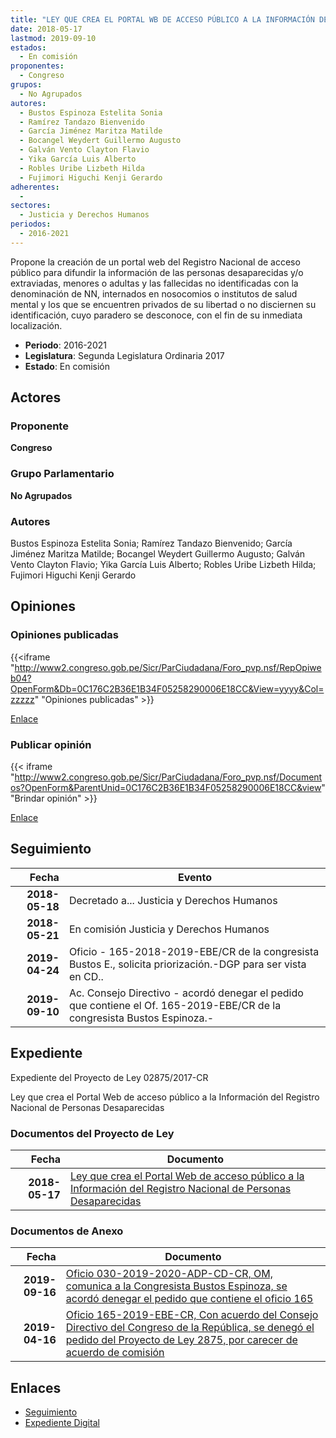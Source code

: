 ```yaml
---
title: "LEY QUE CREA EL PORTAL WB DE ACCESO PÚBLICO A LA INFORMACIÓN DEL REGISTRO NACIONAL DE PERSONAS DESAPARECIDAS"
date: 2018-05-17
lastmod: 2019-09-10
estados: 
  - En comisión
proponentes: 
  - Congreso
grupos: 
  - No Agrupados
autores: 
  - Bustos Espinoza Estelita Sonia
  - Ramírez Tandazo Bienvenido
  - García Jiménez Maritza Matilde
  - Bocangel Weydert Guillermo Augusto
  - Galván Vento Clayton Flavio
  - Yika García Luis Alberto
  - Robles Uribe Lizbeth Hilda
  - Fujimori Higuchi Kenji Gerardo
adherentes: 
  - 
sectores: 
  - Justicia y Derechos Humanos
periodos: 
  - 2016-2021
---
```


Propone la creación de un portal web del Registro Nacional de acceso público para difundir la información de las personas desaparecidas y/o extraviadas, menores o adultas y las fallecidas no identificadas con la denominación de NN, internados en nosocomios o institutos de salud mental y los que se encuentren privados de su libertad o no disciernen su identificación, cuyo paradero se desconoce, con el fin de su inmediata localización.

- **Periodo**: 2016-2021
- **Legislatura**: Segunda Legislatura Ordinaria 2017
- **Estado**: En comisión

## Actores

### Proponente

**Congreso**

### Grupo Parlamentario

**No Agrupados**

### Autores

Bustos Espinoza Estelita Sonia; Ramírez Tandazo Bienvenido; García Jiménez Maritza Matilde; Bocangel Weydert Guillermo Augusto; Galván Vento Clayton Flavio; Yika García Luis Alberto; Robles Uribe Lizbeth Hilda; Fujimori Higuchi Kenji Gerardo


## Opiniones

### Opiniones publicadas

{{<iframe "http://www2.congreso.gob.pe/Sicr/ParCiudadana/Foro_pvp.nsf/RepOpiweb04?OpenForm&Db=0C176C2B36E1B34F05258290006E18CC&View=yyyy&Col=zzzzz" "Opiniones publicadas" >}}

[Enlace](http://www2.congreso.gob.pe/Sicr/ParCiudadana/Foro_pvp.nsf/RepOpiweb04?OpenForm&Db=0C176C2B36E1B34F05258290006E18CC&View=yyyy&Col=zzzzz)
### Publicar opinión

{{< iframe "http://www2.congreso.gob.pe/Sicr/ParCiudadana/Foro_pvp.nsf/Documentos?OpenForm&ParentUnid=0C176C2B36E1B34F05258290006E18CC&view" "Brindar opinión" >}}

[Enlace](http://www2.congreso.gob.pe/Sicr/ParCiudadana/Foro_pvp.nsf/Documentos?OpenForm&ParentUnid=0C176C2B36E1B34F05258290006E18CC&view)

## Seguimiento

| Fecha | Evento |
|------:|--------|
| **2018-05-18** | Decretado a... Justicia y Derechos Humanos|
| **2018-05-21** | En comisión Justicia y Derechos Humanos|
| **2019-04-24** | Oficio - 165-2018-2019-EBE/CR de la congresista Bustos E., solicita priorización.-DGP para ser vista en CD..|
| **2019-09-10** | Ac. Consejo Directivo - acordó denegar el pedido que contiene el Of. 165-2019-EBE/CR de la congresista Bustos Espinoza.-|


## Expediente

Expediente del Proyecto de Ley 02875/2017-CR

Ley que crea el Portal Web de acceso público a la Información del Registro Nacional de Personas Desaparecidas


### Documentos del Proyecto de Ley

| Fecha | Documento |
|------:|--------|
| **2018-05-17** | [Ley que crea el Portal Web de acceso público a la Información del Registro Nacional de Personas Desaparecidas](http://www.leyes.congreso.gob.pe/Documentos/2016_2021/Proyectos_de_Ley_y_de_Resoluciones_Legislativas/PL0287520180517..pdf) |

### Documentos de Anexo

| Fecha | Documento |
|------:|--------|
| **2019-09-16** | [Oficio 030-2019-2020-ADP-CD-CR, OM, comunica a la Congresista Bustos Espinoza, se acordó denegar el pedido que contiene el oficio 165](http://www.leyes.congreso.gob.pe/Documentos/2016_2021/Oficios/Oficialia_Mayor/OFICIO-030-2019-2020-ADP-CD-CR.pdf) |
| **2019-04-16** | [Oficio 165-2019-EBE-CR, Con acuerdo del Consejo Directivo del Congreso de la República, se denegó el pedido del Proyecto de Ley 2875, por carecer de acuerdo de comisión](http://www.leyes.congreso.gob.pe/Documentos/2016_2021/Consejo_Directivo/Pedidos_Pase_a_Comision/OFICIO-165-2019-EBE-CR.pdf) |

## Enlaces 

- [Seguimiento](http://www2.congreso.gob.pehttp://www2.congreso.gob.pe/Sicr/TraDocEstProc/CLProLey2016.nsf/f7fff46988ca05b1052578e100829cc7/866a966f9d020e78052582900067875d?OpenDocument)
- [Expediente Digital](http://www2.congreso.gob.pehttp://www2.congreso.gob.pe/Sicr/TraDocEstProc/CLProLey2016.nsf/f7fff46988ca05b1052578e100829cc7/866a966f9d020e78052582900067875d?OpenDocument&Click=05257FB7005EB655.eb71d0cf91d8294e05256cdf006b5706/$Body/0.1C6C)
